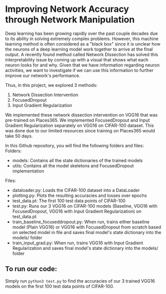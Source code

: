 # Improving Network Accuracy through Network Manipulation

Deep learning has been growing rapidly over the past couple decades due to its ability in solving extremely complex problems. However, this machine learning
method is often considered as a "black box" since it is unclear how the neurons of a deep learning model work together to arrive at the final output. A recently found
method called Network Dissection has solved this interpretability issue by coming up with a visual that shows what each neuron looks for and why. Given that we have 
information regarding neuron activities, we want to investigate if we can use this information to further improve our network's performance.

Thus, in this project, we explored 3 methods:
1. Network Dissection Intervention
2. FocusedDropout
3. Input Gradient Regularization

We implemented these network dissection intervention on VGG16 that was pre-trained on Places365.
We implemented FocusedDropout and Input Gradient Regularization separately on VGG16 on CIFAR-100 dataset. This was done due to our limited resources since training on 
Places365 would take 50 days.

In this Github repository, you will find the following folders and files:
Folders:
- models: Contains all the state dictionaries of the trained models
- utils: Contains all the model skeletons and FocusedDropout implementation

Files:
- dataloader.py: Loads the CIFAR-100 dataset into a DataLoader
- plotting.py: Plots the resulting accuracies and losses over epochs
- test_data.pt: The first 100 test data points of CIFAR-100
- test.py: Runs our 3 VGG16 on CIFAR-100 models (Baseline, VGG16 with FocusedDropout, VGG16 with Input Gradient Regularization) on test_data.pt 
- train_baseline_focuseddropout.py: When run, trains either baseline model (Plain VGG16) or VGG16 with FocusedDropout from scratch based on selected model in file and 
saves final model's state dictionary into the models/ folder
- train_input_grad.py: When run, trains VGG16 with Input Gradient Regularization and saves final model's state dictionary into the models/ folder

## To run our code:
Simply run ```python3 test.py``` to find the accuracies of our 3 trained VGG16 models on the first 100 test data points of CIFAR-100.

